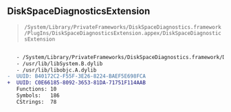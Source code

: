 ## DiskSpaceDiagnosticsExtension

> `/System/Library/PrivateFrameworks/DiskSpaceDiagnostics.framework/PlugIns/DiskSpaceDiagnosticsExtension.appex/DiskSpaceDiagnosticsExtension`

```diff

   - /System/Library/PrivateFrameworks/DiskSpaceDiagnostics.framework/DiskSpaceDiagnostics
   - /usr/lib/libSystem.B.dylib
   - /usr/lib/libobjc.A.dylib
-  UUID: B40172C2-F55F-3E26-8224-BAEF5E698FCA
+  UUID: C0E66185-8092-3653-81DA-71751F114AAB
   Functions: 10
   Symbols:   186
   CStrings:  78

```
